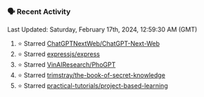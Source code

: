### 🗣 Recent Activity

<!--RECENT_ACTIVITY:last_update-->
Last Updated: Saturday, February 17th, 2024, 12:59:30 AM (GMT)
<!--RECENT_ACTIVITY:last_update_end-->
<!--RECENT_ACTIVITY:start-->
1. ⭐ Starred [ChatGPTNextWeb/ChatGPT-Next-Web](https://github.com/ChatGPTNextWeb/ChatGPT-Next-Web)<br>
2. ⭐ Starred [expressjs/express](https://github.com/expressjs/express)<br>
3. ⭐ Starred [VinAIResearch/PhoGPT](https://github.com/VinAIResearch/PhoGPT)<br>
4. ⭐ Starred [trimstray/the-book-of-secret-knowledge](https://github.com/trimstray/the-book-of-secret-knowledge)<br>
5. ⭐ Starred [practical-tutorials/project-based-learning](https://github.com/practical-tutorials/project-based-learning)<br>
<!--RECENT_ACTIVITY:end-->

